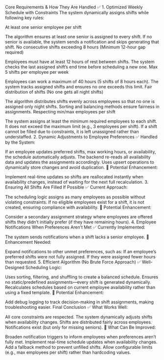 Core Requirements & How They Are Handled
✅ 1. Optimized Weekly Schedule with Constraints
The system dynamically assigns shifts while following key rules:

At least one senior employee per shift

The algorithm ensures at least one senior is assigned to every shift.
If no senior is available, the system sends a notification and skips generating that shift.
No consecutive shifts exceeding 8 hours (Minimum 12-hour gap required)

Employees must have at least 12 hours of rest between shifts.
The system checks the last assigned shift’s end time before scheduling a new one.
Max 5 shifts per employee per week

Employees can work a maximum of 40 hours (5 shifts of 8 hours each).
The system tracks assigned shifts and ensures no one exceeds this limit.
Fair distribution of shifts (No one gets all night shifts)

The algorithm distributes shifts evenly across employees so that no one is assigned only night shifts.
Sorting and balancing methods ensure fairness in assignments.
Respecting min/max employees per shift

The system assigns at least the minimum required employees to each shift.
It does not exceed the maximum limit (e.g., 3 employees per shift).
If a shift cannot be filled due to constraints, it is left unassigned rather than understaffed.
2. Dynamic Adjustments to Employee Preferences
✅ Handled by the System:

If an employee updates preferred shifts, max working hours, or availability, the schedule automatically adjusts.
The backend re-reads all availability data and updates the assignments accordingly.
Uses upsert operations to dynamically store changes and avoid duplication.
🔹 Potential Enhancement:

Implement real-time updates so shifts are reallocated instantly when availability changes, instead of waiting for the next full recalculation.
3. Ensuring All Shifts Are Filled If Possible
✅ Current Approach:

The scheduling logic assigns as many employees as possible without violating constraints.
If no eligible employees exist for a shift, it is not created, ensuring compliance with availability.
🔹 Potential Enhancement:

Consider a secondary assignment strategy where employees are offered shifts they didn’t initially prefer (if they have remaining hours).
4. Employee Notifications When Preferences Aren’t Met
✅ Currently Implemented:

The system sends notifications when a shift lacks a senior employee.
🔹 Enhancement Needed:

Expand notifications to other unmet preferences, such as:
If an employee’s preferred shifts were not fully assigned.
If they were assigned fewer hours than requested.
5. Efficient Algorithm (No Brute Force Approach)
✅ Well-Designed Scheduling Logic:

Uses sorting, filtering, and shuffling to create a balanced schedule.
Ensures no static/predefined assignments—every shift is generated dynamically.
Recalculates schedules based on current employee availability rather than using a fixed template.
🔹 Potential Enhancement:

Add debug logging to track decision-making in shift assignments, making troubleshooting easier.
Final Conclusion
✅ What Works Well:

All core constraints are respected.
The system dynamically adjusts shifts when availability changes.
Shifts are distributed fairly across employees.
Notifications exist (but only for missing seniors).
🔹 What Can Be Improved:

Broaden notification triggers to inform employees when preferences aren’t fully met.
Implement real-time schedule updates when availability changes.
Add a fallback method to prevent unfilled shifts.
Allow configurable limits (e.g., max employees per shift) rather than hardcoding values.